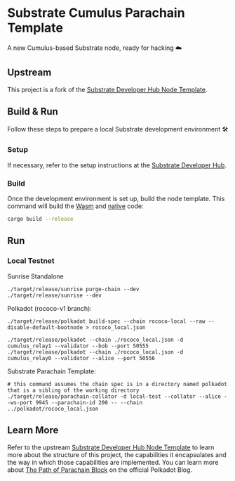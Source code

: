 # Substrate Cumulus Parachain Template

A new Cumulus-based Substrate node, ready for hacking :cloud:

## Upstream

This project is a fork of the
[Substrate Developer Hub Node Template](https://github.com/substrate-developer-hub/substrate-node-template).

## Build & Run

Follow these steps to prepare a local Substrate development environment :hammer_and_wrench:

### Setup

If necessary, refer to the setup instructions at the
[Substrate Developer Hub](https://substrate.dev/docs/en/knowledgebase/getting-started/#manual-installation).

### Build

Once the development environment is set up, build the node template. This command will build the
[Wasm](https://substrate.dev/docs/en/knowledgebase/advanced/executor#wasm-execution) and
[native](https://substrate.dev/docs/en/knowledgebase/advanced/executor#native-execution) code:

```bash
cargo build --release
```
## Run

### Local Testnet

Sunrise Standalone
```
./target/release/sunrise purge-chain --dev
./target/release/sunrise --dev
```

Polkadot (rococo-v1 branch):
```
./target/release/polkadot build-spec --chain rococo-local --raw --disable-default-bootnode > rococo_local.json

./target/release/polkadot --chain ./rococo_local.json -d cumulus_relay1 --validator --bob --port 50555
./target/release/polkadot --chain ./rococo_local.json -d cumulus_relay0 --validator --alice --port 50556
```

Substrate Parachain Template:
```
# this command assumes the chain spec is in a directory named polkadot that is a sibling of the working directory
./target/release/parachain-collator -d local-test --collator --alice --ws-port 9945 --parachain-id 200 -- --chain ../polkadot/rococo_local.json
```

## Learn More

Refer to the upstream
[Substrate Developer Hub Node Template](https://github.com/substrate-developer-hub/substrate-node-template)
to learn more about the structure of this project, the capabilities it encapsulates and the way in
which those capabilities are implemented. You can learn more about
[The Path of Parachain Block](https://polkadot.network/the-path-of-a-parachain-block/) on the
official Polkadot Blog.
